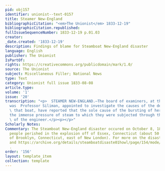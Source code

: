 ```yaml
---
pid: obj157
identifier: unionist--text-0157
title: Steamer New-England
bibliographicCitation: "<em>The Unionist</em> 1833-12-19"
bibliographicCitation.republished: 
fullIssueSequenceNumber: 1833-12-19 p.01.03
creator: 
_date.created: '1833-12-19'
description: Findings of blame for Steamboat New-England disaster
language: English
publisher: The Unionist
IsPartOf: 
rights: https://creativecommons.org/publicdomain/mark/1.0/
source: The Unionist
subject: Miscellaneous Filler; National News
type: Text
category: Unionist full issue 1833-08-08
article.type: 
volume: '1'
issue: '20'
transcription: "<p>  STEAMER NEW-ENGLAND.—The board of examiners, at the head of which
  was  Professor Siliman, appointed to investigate the causes of the destruction of
  \ that boat, have reported that the sole cause of the bursting of her boilers  was
  the immense pressure of steam to which they were subjected through the  <em>negligence</em>
  \ of the engineer.</p><p></p>"
Scholarly Notes: 
Commentary: The Steamboat New-England disaster occured on October 8, 1833. Thirteen
  people perished in the explosion off of Essex, Connecticut (about 50 miles south/southeast
  of Brooklyn, Connecticut, east of New London). For more on the disaster, see https://connecticuthistory.org/the-steamboat-new-england-the-shock-was-dreadful-today-in-history/
  and https://archive.org/details/steamboatdisaste01howl/page/154/mode/2up?view=theater
  .
order: '156'
layout: template_item
collection: template
---
```

